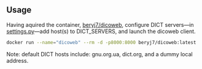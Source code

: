 ## Usage

Having aquired the container,
[beryj7/dicoweb](https://hub.docker.com/r/beryj7/dicoweb/), configure
DICT servers—in [settings.py](./dicoweb/settings.py)—add host(s) to
DICT_SERVERS, and launch the dicoweb client.

```bash
docker run --name="dicoweb" --rm -d -p8000:8000 beryj7/dicoweb:latest
```

Note: default DICT hosts include: gnu.org.ua, dict.org, and a dummy local address.
